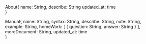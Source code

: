About{
  name: String,
  describe: String
  updated_at: time		
}

Manual{
  name: String,
  syntax: String,
  describe: String,
  note: String,
  example: String,
  homeWork: [
    {
      question: String,
      answer: String
    }
  ],
  moreDocument: String,
  updated_at: time		
}




